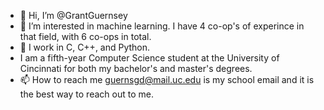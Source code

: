 - 👋 Hi, I’m @GrantGuernsey
- 👀 I’m interested in machine learning. I have 4 co-op's of experince in that field, with 6 co-ops in total.
- 🌱 I work in C, C++, and Python.
- I am a fifth-year Computer Science student at the University of Cincinnati for both my bachelor's and master's degrees.
- 📫 How to reach me guernsgd@mail.uc.edu is my school email and it is the best way to reach out to me.

<!---
GrantGuernsey/GrantGuernsey is a ✨ special ✨ repository because its `README.md` (this file) appears on your GitHub profile.
You can click the Preview link to take a look at your changes.
--->
